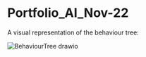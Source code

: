 # Portfolio_AI_Nov-22

A visual representation of the behaviour tree:

![BehaviourTree drawio](https://user-images.githubusercontent.com/33333244/203536708-76719e8c-594e-4fb7-854f-f3c9281cd39a.png)
